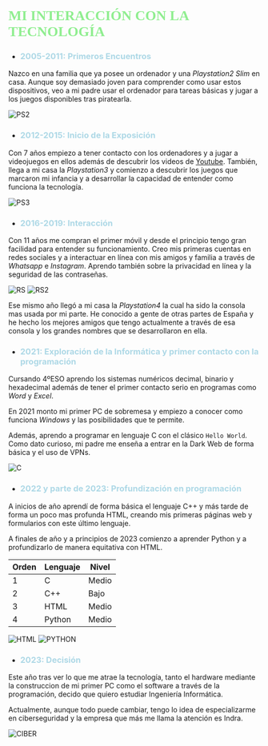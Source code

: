 

# <span style="font-family:Times New Roman; color:lightgreen">MI INTERACCIÓN CON LA TECNOLOGÍA</span>


* ### <span style="color:lightblue">__2005-2011: Primeros Encuentros__</span>

Nazco en una familia que ya posee un ordenador y una _Playstation2 Slim_ en casa. Aunque soy demasiado joven para comprender como usar estos dispositivos, veo a mi padre usar el ordenador para tareas básicas y jugar a los juegos disponibles tras piratearla.

![PS2](https://freepngimg.com/thumb/playstation_2/12-2-playstation-png.png)

* ### <span style="color:lightblue">__2012-2015: Inicio de la Exposición__</span>

Con 7 años empiezo a tener contacto con los ordenadores y a jugar a videojuegos en ellos además de descubrir los videos de [Youtube](https://www.youtube.com/). También, llega a mi casa la _Playstation3_ y comienzo a descubrir los juegos que marcaron mi infancia y a desarrollar la capacidad de entender como funciona la tecnología.

![PS3](https://encrypted-tbn0.gstatic.com/images?q=tbn:ANd9GcSGxpXn4J-x2koGrpmuDPpcr-txld8bH4rD3g&usqp=CAU)

* ### <span style="color:lightblue">__2016-2019: Interacción__</span>

Con 11 años me compran el primer móvil y desde el principio tengo gran facilidad para entender su funcionamiento. Creo mis primeras cuentas en redes sociales y a interactuar en línea con mis amigos y familia a través de _Whatsapp_ e _Instagram_. Aprendo también sobre la privacidad en línea y la seguridad de las contraseñas.

![RS](https://static.vecteezy.com/system/resources/thumbnails/018/930/748/small/whatsapp-logo-whatsapp-icon-whatsapp-transparent-free-png.png) ![RS2](https://static.vecteezy.com/system/resources/thumbnails/022/100/939/small/instagram-logo-free-png.png)

Ese mismo año llegó a mi casa la _Playstation4_ la cual ha sido la consola mas usada por mi parte. He conocido a gente de otras partes de España y he hecho los mejores amigos que tengo actualmente a través de esa consola y los grandes nombres que se desarrollaron en ella.

* ### <span style="color:lightblue">__2021: Exploración de la Informática y primer contacto con la programación__</span>

Cursando 4ºESO aprendo los sistemas numéricos decimal, binario y hexadecimal además de tener el primer contacto serio en programas como _Word_ y _Excel_.

En 2021 monto mi primer PC de sobremesa y empiezo a conocer como funciona _Windows_ y las posibilidades que te permite. 

Además, aprendo a programar en lenguaje C con el clásico `Hello World`. Como dato curioso, mi padre me enseña a entrar en la Dark Web de forma básica y el uso de VPNs.

![C](https://upload.wikimedia.org/wikipedia/commons/b/bd/Hello_world_c.svg)

* ### <span style="color:lightblue">__2022 y parte de 2023: Profundización en programación__</span>

A inicios de año aprendí de forma básica el lenguaje C++ y más tarde de forma un poco mas profunda HTML, creando mis primeras páginas web y formularios con este último lenguaje.

A finales de año y a principios de 2023 comienzo a aprender Python y a profundizarlo de manera equitativa con HTML.

| Orden| Lenguaje | Nivel |
| -    | -        | -     |
|  1   | C        |Medio  |
|  2   | C++      |Bajo   |
|  3   | HTML     |Medio  |
|  4   | Python   |Medio  |

![HTML](https://www.freeiconspng.com/thumbs/html5-icon/w3c-html5-logo-0.png) ![PYTHON](https://wiki.installgentoo.com/images/thumb/e/e4/Python.png/300px-Python.png)

* ### <span style="color:lightblue">__2023: Decisión__</span>

Este año tras ver lo que me atrae la tecnología, tanto el hardware mediante la construccion de mi primer PC como el software a través de la programación, decido que quiero estudiar Ingeniería Informática. 

Actualmente, aunque todo puede cambiar, tengo lo idea de especializarme en ciberseguridad y la empresa que más me llama la atención es Indra.

![CIBER](https://www.lasrozas.es/sites/default/files/inline-images/Ciber.jpg)

